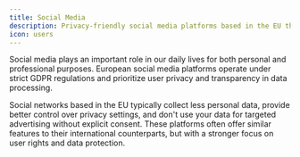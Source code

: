 ```yaml
---
title: Social Media
description: Privacy-friendly social media platforms based in the EU that offer alternatives to major international networks.
icon: users
---
```


Social media plays an important role in our daily lives for both personal and professional purposes. European social media platforms operate under strict GDPR regulations and prioritize user privacy and transparency in data processing.

Social networks based in the EU typically collect less personal data, provide better control over privacy settings, and don't use your data for targeted advertising without explicit consent. These platforms often offer similar features to their international counterparts, but with a stronger focus on user rights and data protection.